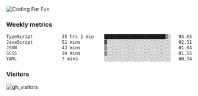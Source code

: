 ![Coding For Fun](https://glitch-art.vercel.app/api/simple?word=<Rise%20/>)

### Weekly metrics

<!--START_SECTION:waka-->

```txt
TypeScript           35 hrs 1 min    ███████████████████████▒░   93.65 %
JavaScript           51 mins         ▓░░░░░░░░░░░░░░░░░░░░░░░░   02.31 %
JSON                 43 mins         ▒░░░░░░░░░░░░░░░░░░░░░░░░   01.94 %
SCSS                 34 mins         ▒░░░░░░░░░░░░░░░░░░░░░░░░   01.55 %
YAML                 7 mins          ░░░░░░░░░░░░░░░░░░░░░░░░░   00.34 %
```

<!--END_SECTION:waka-->


### Visitors
![gh_visitors](https://profile-counter.glitch.me/okyiww/count.svg)